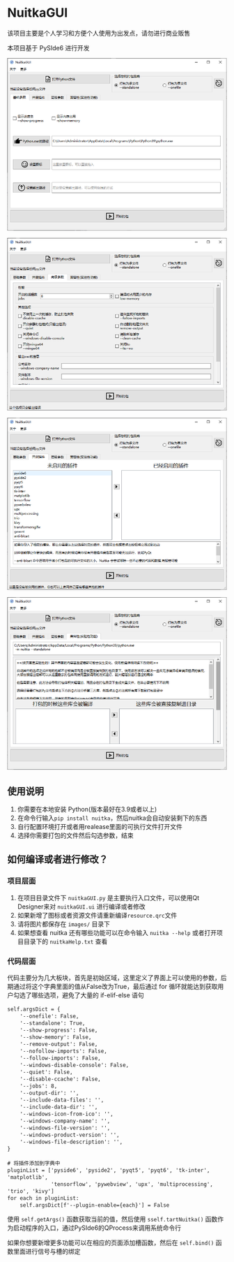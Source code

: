 # NuitkaGUI

该项目主要是个人学习和方便个人使用为出发点，请勿进行商业贩售

本项目基于 PySIde6 进行开发

![image-20230628102123676](./README.assets/image-20230628102123676.png)

![image-20230628102137458](./README.assets/image-20230628102137458.png)

![image-20230628102147162](./README.assets/image-20230628102147162.png)

![image-20230628102203358](./README.assets/image-20230628102203358.png)

## 使用说明

1. 你需要在本地安装 Python(版本最好在3.9或者以上)
2. 在命令行输入`pip install nuitka`，然后nuitka会自动安装剩下的东西
3. 自行配置环境打开或者用realease里面的可执行文件打开文件
4. 选择你需要打包的文件然后勾选参数，结束

## 如何编译或者进行修改？

### 项目层面

1. 在项目目录文件下 `nuitkaGUI.py` 是主要执行入口文件，可以使用Qt Designer来对 `nuitkaGUI.ui` 进行编译或者修改
2. 如果新增了图标或者资源文件请重新编译`resource.qrc`文件
3. 请将图片都保存在 `images/` 目录下
4. 如果想查看 nuitka 还有哪些功能可以在命令输入 `nuitka --help` 或者打开项目目录下的 `nuitkaHelp.txt` 查看

### 代码层面

代码主要分为几大板块，首先是初始区域，这里定义了界面上可以使用的参数，后期通过将这个字典里面的值从False改为True，最后通过 for 循环就能达到获取用户勾选了哪些选项，避免了大量的 if-elif-else 语句

```
self.argsDict = {
    '--onefile': False,
    '--standalone': True,
    '--show-progress': False,
    '--show-memory': False,
    '--remove-output': False,
    '--nofollow-imports': False,
    '--follow-imports': False,
    '--windows-disable-console': False,
    '--quiet': False,
    '--disable-ccache': False,
    '--jobs': 8,
    '--output-dir': '',
    '--include-data-files': '',
    '--include-data-dir': '',
    '--windows-icon-from-ico': '',
    '--windows-company-name': '',
    '--windows-file-version': '',
    '--windows-product-version': '',
    '--windows-file-description': '',
}

# 将插件添加到字典中
pluginList = ['pyside6', 'pyside2', 'pyqt5', 'pyqt6', 'tk-inter', 'matplotlib',
              'tensorflow', 'pywebview', 'upx', 'multiprocessing', 'trio', 'kivy']
for each in pluginList:
    self.argsDict[f'--plugin-enable={each}'] = False
```

使用 `self.getArgs()` 函数获取当前的值，然后使用 `sself.tartNuitka()` 函数作为启动程序的入口，通过PySIde6的QProcess来调用系统命令行

如果你想要新增更多功能可以在相应的页面添加槽函数，然后在 `self.bind()` 函数里面进行信号与槽的绑定
